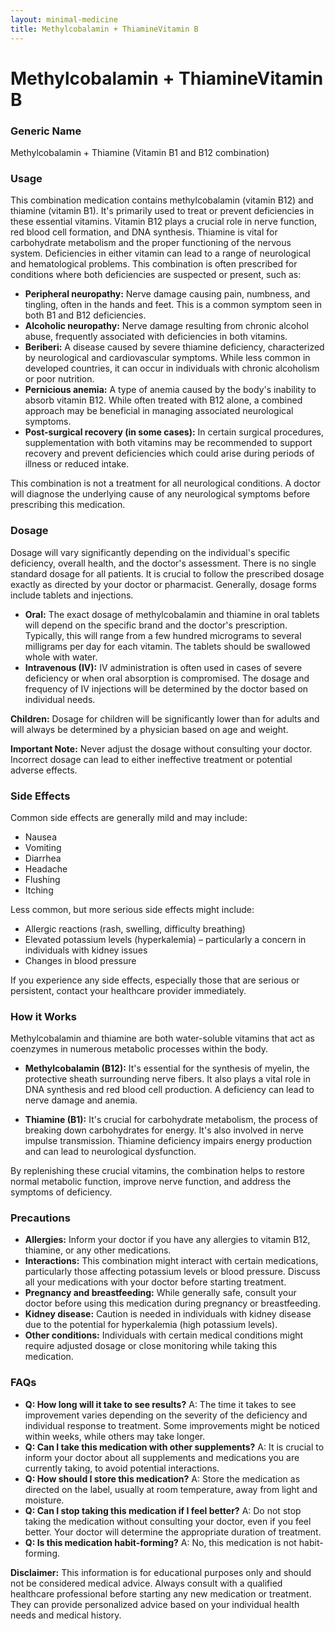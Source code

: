 ```yaml
---
layout: minimal-medicine
title: Methylcobalamin + ThiamineVitamin B
---
```


# Methylcobalamin + ThiamineVitamin B
### Generic Name
Methylcobalamin + Thiamine (Vitamin B1 and B12 combination)

### Usage

This combination medication contains methylcobalamin (vitamin B12) and thiamine (vitamin B1).  It's primarily used to treat or prevent deficiencies in these essential vitamins.  Vitamin B12 plays a crucial role in nerve function, red blood cell formation, and DNA synthesis. Thiamine is vital for carbohydrate metabolism and the proper functioning of the nervous system.  Deficiencies in either vitamin can lead to a range of neurological and hematological problems. This combination is often prescribed for conditions where both deficiencies are suspected or present, such as:

* **Peripheral neuropathy:**  Nerve damage causing pain, numbness, and tingling, often in the hands and feet.  This is a common symptom seen in both B1 and B12 deficiencies.
* **Alcoholic neuropathy:** Nerve damage resulting from chronic alcohol abuse, frequently associated with deficiencies in both vitamins.
* **Beriberi:** A disease caused by severe thiamine deficiency, characterized by neurological and cardiovascular symptoms.  While less common in developed countries, it can occur in individuals with chronic alcoholism or poor nutrition.
* **Pernicious anemia:** A type of anemia caused by the body's inability to absorb vitamin B12.  While often treated with B12 alone, a combined approach may be beneficial in managing associated neurological symptoms.
* **Post-surgical recovery (in some cases):** In certain surgical procedures, supplementation with both vitamins may be recommended to support recovery and prevent deficiencies which could arise during periods of illness or reduced intake.


This combination is not a treatment for all neurological conditions.  A doctor will diagnose the underlying cause of any neurological symptoms before prescribing this medication.

### Dosage

Dosage will vary significantly depending on the individual's specific deficiency, overall health, and the doctor's assessment.  There is no single standard dosage for all patients.  It is crucial to follow the prescribed dosage exactly as directed by your doctor or pharmacist.  Generally, dosage forms include tablets and injections.

* **Oral:**  The exact dosage of methylcobalamin and thiamine in oral tablets will depend on the specific brand and the doctor's prescription. Typically, this will range from a few hundred micrograms to several milligrams per day for each vitamin.  The tablets should be swallowed whole with water.
* **Intravenous (IV):** IV administration is often used in cases of severe deficiency or when oral absorption is compromised.  The dosage and frequency of IV injections will be determined by the doctor based on individual needs.

**Children:**  Dosage for children will be significantly lower than for adults and will always be determined by a physician based on age and weight.

**Important Note:**  Never adjust the dosage without consulting your doctor.  Incorrect dosage can lead to either ineffective treatment or potential adverse effects.

### Side Effects

Common side effects are generally mild and may include:

* Nausea
* Vomiting
* Diarrhea
* Headache
* Flushing
* Itching


Less common, but more serious side effects might include:

* Allergic reactions (rash, swelling, difficulty breathing)
* Elevated potassium levels (hyperkalemia) – particularly a concern in individuals with kidney issues
* Changes in blood pressure


If you experience any side effects, especially those that are serious or persistent, contact your healthcare provider immediately.

### How it Works

Methylcobalamin and thiamine are both water-soluble vitamins that act as coenzymes in numerous metabolic processes within the body.  

* **Methylcobalamin (B12):**  It's essential for the synthesis of myelin, the protective sheath surrounding nerve fibers.  It also plays a vital role in DNA synthesis and red blood cell production.  A deficiency can lead to nerve damage and anemia.

* **Thiamine (B1):**  It's crucial for carbohydrate metabolism, the process of breaking down carbohydrates for energy.  It's also involved in nerve impulse transmission. Thiamine deficiency impairs energy production and can lead to neurological dysfunction.

By replenishing these crucial vitamins, the combination helps to restore normal metabolic function, improve nerve function, and address the symptoms of deficiency.

### Precautions

* **Allergies:**  Inform your doctor if you have any allergies to vitamin B12, thiamine, or any other medications.
* **Interactions:**  This combination might interact with certain medications, particularly those affecting potassium levels or blood pressure.  Discuss all your medications with your doctor before starting treatment.
* **Pregnancy and breastfeeding:**  While generally safe, consult your doctor before using this medication during pregnancy or breastfeeding.
* **Kidney disease:**  Caution is needed in individuals with kidney disease due to the potential for hyperkalemia (high potassium levels).
* **Other conditions:** Individuals with certain medical conditions might require adjusted dosage or close monitoring while taking this medication.

### FAQs

* **Q: How long will it take to see results?** A: The time it takes to see improvement varies depending on the severity of the deficiency and individual response to treatment. Some improvements might be noticed within weeks, while others may take longer.
* **Q: Can I take this medication with other supplements?** A:  It is crucial to inform your doctor about all supplements and medications you are currently taking, to avoid potential interactions.
* **Q: How should I store this medication?** A: Store the medication as directed on the label, usually at room temperature, away from light and moisture.
* **Q: Can I stop taking this medication if I feel better?** A: Do not stop taking the medication without consulting your doctor, even if you feel better. Your doctor will determine the appropriate duration of treatment.
* **Q: Is this medication habit-forming?** A: No, this medication is not habit-forming.


**Disclaimer:** This information is for educational purposes only and should not be considered medical advice.  Always consult with a qualified healthcare professional before starting any new medication or treatment.  They can provide personalized advice based on your individual health needs and medical history.
